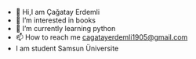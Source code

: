 - 👋 Hi,I am Çağatay Erdemli
- 👀 I’m interested in books
- 🌱 I’m currently learning python
- 📫 How to reach me cagatayerdemli1905@gmail.com
- I am student Samsun Üniversite
<!---
CagatayErdemli/CagatayErdemli is a ✨ special ✨ repository because its `README.md` (this file) appears on your GitHub profile.
You can click the Preview link to take a look at your changes.
--->
